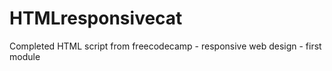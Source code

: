 # HTMLresponsivecat

Completed HTML script from freecodecamp - responsive web design - first module
